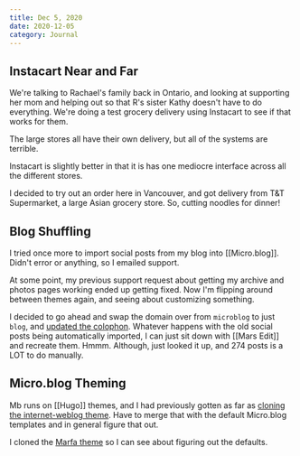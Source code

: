 ```yaml
---
title: Dec 5, 2020
date: 2020-12-05
category: Journal
---
```


## Instacart Near and Far

We're talking to Rachael's family back in Ontario, and looking at supporting her mom and helping out so that R's sister Kathy doesn't have to do everything. We're doing a test grocery delivery using Instacart to see if that works for them.

The large stores all have their own delivery, but all of the systems are terrible.

Instacart is slightly better in that it is has one mediocre interface across all the different stores.

I decided to try out an order here in Vancouver, and got delivery from T&T Supermarket, a large Asian grocery store. So, cutting noodles for dinner!

## Blog Shuffling

I tried once more to import social posts from my blog into [[Micro.blog]]. Didn't error or anything, so I emailed support.

At some point, my previous support request about getting my archive and photos pages working ended up getting fixed. Now I'm flipping around between themes again, and seeing about customizing something.

I decided to go ahead and swap the domain over from `microblog` to just `blog`, and [updated the colophon](https://blog.bmannconsulting.com/colophon). Whatever happens with the old social posts being automatically imported, I can just sit down with [[Mars Edit]] and recreate them. Hmmm. Although, just looked it up, and 274 posts is a LOT to do manually.

## Micro.blog Theming

Mb runs on [[Hugo]] themes, and I had previously gotten as far as [cloning the internet-weblog theme](https://github.com/bmann/internet-weblog). Have to merge that with the default Micro.blog templates and in general figure that out.

I cloned the [Marfa theme](https://github.com/microdotblog/theme-marfa) so I can see about figuring out the defaults.